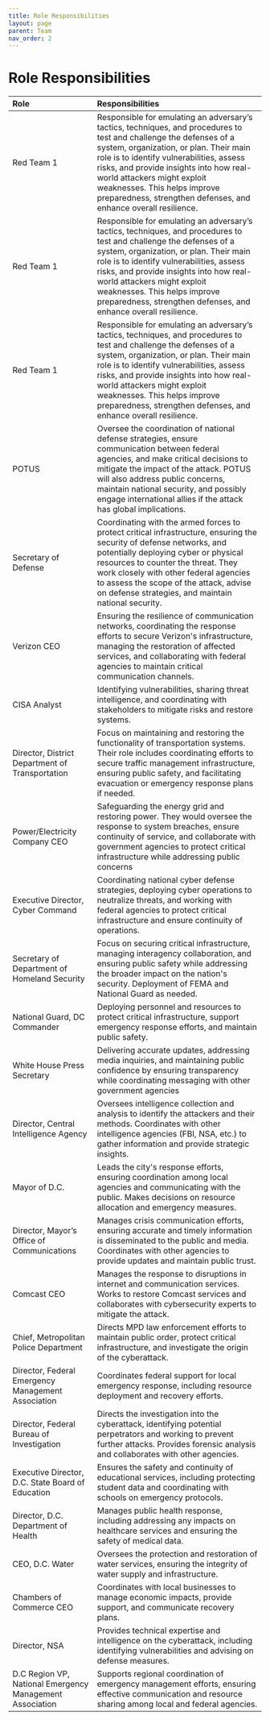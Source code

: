 ```yaml
---
title: Role Responsibilities
layout: page
parent: Team
nav_order: 2
---
```


# Role Responsibilities

| Role         | Responsibilities          | 
|:-------------|:------------------|
| Red Team 1 | Responsible for emulating an adversary’s tactics, techniques, and procedures to test and challenge the defenses of a system, organization, or plan. Their main role is to identify vulnerabilities, assess risks, and provide insights into how real-world attackers might exploit weaknesses. This helps improve preparedness, strengthen defenses, and enhance overall resilience. |
| Red Team 1 | Responsible for emulating an adversary’s tactics, techniques, and procedures to test and challenge the defenses of a system, organization, or plan. Their main role is to identify vulnerabilities, assess risks, and provide insights into how real-world attackers might exploit weaknesses. This helps improve preparedness, strengthen defenses, and enhance overall resilience. |
| Red Team 1 | Responsible for emulating an adversary’s tactics, techniques, and procedures to test and challenge the defenses of a system, organization, or plan. Their main role is to identify vulnerabilities, assess risks, and provide insights into how real-world attackers might exploit weaknesses. This helps improve preparedness, strengthen defenses, and enhance overall resilience. |
| POTUS  | Oversee the coordination of national defense strategies, ensure communication between federal agencies, and make critical decisions to mitigate the impact of the attack. POTUS will also address public concerns, maintain national security, and possibly engage international allies if the attack has global implications. |
| Secretary of Defense | Coordinating with the armed forces to protect critical infrastructure, ensuring the security of defense networks, and potentially deploying cyber or physical resources to counter the threat. They work closely with other federal agencies to assess the scope of the attack, advise on defense strategies, and maintain national security. |
| Verizon CEO  |  Ensuring the resilience of communication networks, coordinating the response efforts to secure Verizon's infrastructure, managing the restoration of affected services, and collaborating with federal agencies to maintain critical communication channels. |
| CISA Analyst |  Identifying vulnerabilities, sharing threat intelligence, and coordinating with stakeholders to mitigate risks and restore systems. |
| Director, District Department of Transportation | Focus on maintaining and restoring the functionality of transportation systems. Their role includes coordinating efforts to secure traffic management infrastructure, ensuring public safety, and facilitating evacuation or emergency response plans if needed. |
| Power/Electricity Company CEO  | Safeguarding the energy grid and restoring power. They would oversee the response to system breaches, ensure continuity of service, and collaborate with government agencies to protect critical infrastructure while addressing public concerns |
| Executive Director, Cyber Command | Coordinating national cyber defense strategies, deploying cyber operations to neutralize threats, and working with federal agencies to protect critical infrastructure and ensure continuity of operations. |
| Secretary of Department of Homeland Security | Focus on securing critical infrastructure, managing interagency collaboration, and ensuring public safety while addressing the broader impact on the nation's security. Deployment of FEMA and National Guard as needed. |
| National Guard, DC Commander | Deploying personnel and resources to protect critical infrastructure, support emergency response efforts, and maintain public safety. |
| White House Press Secretary |  Delivering accurate updates, addressing media inquiries, and maintaining public confidence by ensuring transparency while coordinating messaging with other government agencies |
| Director, Central Intelligence Agency | Oversees intelligence collection and analysis to identify the attackers and their methods. Coordinates with other intelligence agencies (FBI, NSA, etc.) to gather information and provide strategic insights. |
| Mayor of D.C. | Leads the city's response efforts, ensuring coordination among local agencies and communicating with the public. Makes decisions on resource allocation and emergency measures. |
| Director, Mayor’s Office of Communications | Manages crisis communication efforts, ensuring accurate and timely information is disseminated to the public and media. Coordinates with other agencies to provide updates and maintain public trust. |
| Comcast CEO | Manages the response to disruptions in internet and communication services. Works to restore Comcast services and collaborates with cybersecurity experts to mitigate the attack. |
| Chief, Metropolitan Police Department | Directs MPD law enforcement efforts to maintain public order, protect critical infrastructure, and investigate the origin of the cyberattack. |
| Director, Federal Emergency Management Association | Coordinates federal support for local emergency response, including resource deployment and recovery efforts. |
| Director, Federal Bureau of Investigation | Directs the investigation into the cyberattack, identifying potential perpetrators and working to prevent further attacks. Provides forensic analysis and collaborates with other agencies. |
| Executive Director, D.C. State Board of Education | Ensures the safety and continuity of educational services, including protecting student data and coordinating with schools on emergency protocols. |
| Director, D.C. Department of Health | Manages public health response, including addressing any impacts on healthcare services and ensuring the safety of medical data.  |
| CEO, D.C. Water  | Oversees the protection and restoration of water services, ensuring the integrity of water supply and infrastructure. |
| Chambers of Commerce CEO  | Coordinates with local businesses to manage economic impacts, provide support, and communicate recovery plans. |
| Director, NSA | Provides technical expertise and intelligence on the cyberattack, including identifying vulnerabilities and advising on defense measures. |
| D.C Region VP, National Emergency Management Association | Supports regional coordination of emergency management efforts, ensuring effective communication and resource sharing among local and federal agencies. |
